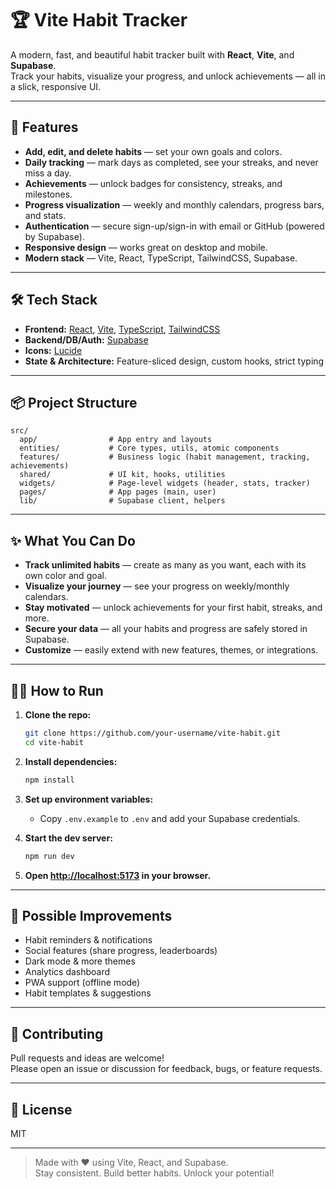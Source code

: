 # 🏆 Vite Habit Tracker

A modern, fast, and beautiful habit tracker built with **React**, **Vite**, and **Supabase**.  
Track your habits, visualize your progress, and unlock achievements — all in a slick, responsive UI.

---

## 🚀 Features

- **Add, edit, and delete habits** — set your own goals and colors.
- **Daily tracking** — mark days as completed, see your streaks, and never miss a day.
- **Achievements** — unlock badges for consistency, streaks, and milestones.
- **Progress visualization** — weekly and monthly calendars, progress bars, and stats.
- **Authentication** — secure sign-up/sign-in with email or GitHub (powered by Supabase).
- **Responsive design** — works great on desktop and mobile.
- **Modern stack** — Vite, React, TypeScript, TailwindCSS, Supabase.

---

## 🛠️ Tech Stack

- **Frontend:** [React](https://react.dev/), [Vite](https://vitejs.dev/), [TypeScript](https://www.typescriptlang.org/), [TailwindCSS](https://tailwindcss.com/)
- **Backend/DB/Auth:** [Supabase](https://supabase.com/)
- **Icons:** [Lucide](https://lucide.dev/)
- **State & Architecture:** Feature-sliced design, custom hooks, strict typing

---

## 📦 Project Structure

```
src/
  app/                # App entry and layouts
  entities/           # Core types, utils, atomic components
  features/           # Business logic (habit management, tracking, achievements)
  shared/             # UI kit, hooks, utilities
  widgets/            # Page-level widgets (header, stats, tracker)
  pages/              # App pages (main, user)
  lib/                # Supabase client, helpers
```

---

## ✨ What You Can Do

- **Track unlimited habits** — create as many as you want, each with its own color and goal.
- **Visualize your journey** — see your progress on weekly/monthly calendars.
- **Stay motivated** — unlock achievements for your first habit, streaks, and more.
- **Secure your data** — all your habits and progress are safely stored in Supabase.
- **Customize** — easily extend with new features, themes, or integrations.

---

## 🧑‍💻 How to Run

1. **Clone the repo:**

   ```bash
   git clone https://github.com/your-username/vite-habit.git
   cd vite-habit
   ```

2. **Install dependencies:**

   ```bash
   npm install
   ```

3. **Set up environment variables:**

   - Copy `.env.example` to `.env` and add your Supabase credentials.

4. **Start the dev server:**

   ```bash
   npm run dev
   ```

5. **Open [http://localhost:5173](http://localhost:5173) in your browser.**

---

## 🧩 Possible Improvements

- Habit reminders & notifications
- Social features (share progress, leaderboards)
- Dark mode & more themes
- Analytics dashboard
- PWA support (offline mode)
- Habit templates & suggestions

---

## 🤝 Contributing

Pull requests and ideas are welcome!  
Please open an issue or discussion for feedback, bugs, or feature requests.

---

## 📄 License

MIT

---

> Made with ❤️ using Vite, React, and Supabase.  
> Stay consistent. Build better habits. Unlock your potential!
